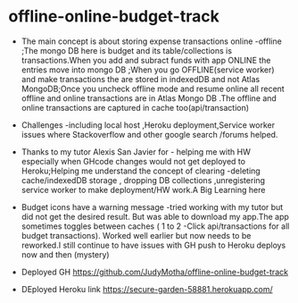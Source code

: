 # offline-online-budget-track
* The main concept is  about storing expense transactions online -offline ;The mongo DB here is budget and its table/collections is  transactions.When you add and subract funds with app ONLINE the entries move into mongo DB ;When you go OFFLINE(service worker) and make transactions the are stored  in indexedDB and not Atlas MongoDB;Once you uncheck offline mode and resume online
all recent offline and online transactions are in Atlas Mongo DB .The offline and online transactions are captured in  cache too(api/transaction)
* Challenges -including local host  ,Heroku deployment,Service worker issues  where Stackoverflow and other google search /forums helped.
* Thanks to my tutor Alexis San Javier for - helping me with HW especially when GHcode changes  would not get deployed to Heroku;Helping me  understand  the concept  of clearing -deleting  cache/indexedDB storage , dropping DB collections  ,unregistering  service worker to make deployment/HW work.A Big Learning here
* Budget icons have a  warning message -tried working with my tutor but did not get the desired result. But was able to download my app.The app sometimes toggles between caches ( 1 to  2 -Click api/transactions for all budget transactions). Worked well earlier but now needs to be reworked.I still  continue to have issues with GH push to Heroku deploys now and then (mystery)

* Deployed GH https://github.com/JudyMotha/offline-online-budget-track
* DEployed Heroku link  https://secure-garden-58881.herokuapp.com/

